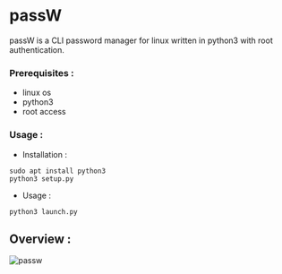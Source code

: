 # passW

passW is a CLI password manager for linux written in python3 with root authentication.

### Prerequisites :

- linux os
- python3
- root access


### Usage :

- Installation :

```
sudo apt install python3
python3 setup.py
```

- Usage :

```
python3 launch.py
```

## Overview :


![passw](https://user-images.githubusercontent.com/80624782/160697768-621648eb-5362-4094-b2e3-384bdb4e5ab8.png)
